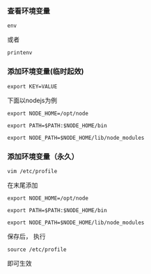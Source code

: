 ### 查看环境变量
```shell
env
```
或者 
```shell
printenv
```

### 添加环境变量(临时起效)
```shell
export KEY=VALUE
```
下面以nodejs为例
```shell
export NODE_HOME=/opt/node

export PATH=$PATH:$NODE_HOME/bin 

export NODE_PATH=$NODE_HOME/lib/node_modules
```

### 添加环境变量（永久）
```shell
vim /etc/profile
```
在末尾添加
```
export NODE_HOME=/opt/node

export PATH=$PATH:$NODE_HOME/bin 

export NODE_PATH=$NODE_HOME/lib/node_modules

```
保存后， 执行
```shell
source /etc/profile
```
即可生效